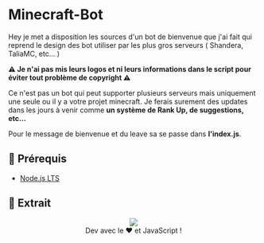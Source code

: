 # Minecraft-Bot
Hey je met a disposition les sources d'un bot de bienvenue que j'ai fait qui reprend le design des bot utiliser par les plus gros serveurs ( Shandera, TaliaMC, etc... )

<strong>⚠️ Je n'ai pas mis leurs logos et ni leurs informations dans le script pour éviter tout problème de copyright ⚠️</strong>

Ce n'est pas un bot qui peut supporter plusieurs serveurs mais uniquement une seule ou il y a votre projet minecraft. Je ferais surement des updates dans les jours à venir comme <strong>un système de Rank Up, de suggestions, etc...</strong>

Pour le message de bienvenue et du leave sa se passe dans <strong>l'index.js</strong>.

## 🚧 Prérequis

- [Node.js LTS](https://nodejs.org/en/download/)



## 🎥 Extrait
<div align="center"><img src="./2023-04-08 01-31-45.gif"></div>

<div align="center">Dev avec le ❤️ et JavaScript !</div>
